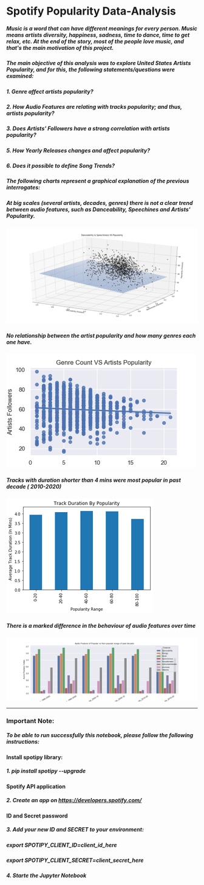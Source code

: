 # Spotify Popularity Data-Analysis

##### Music is a word that can have different meanings for every person. Music means artists diversity, happiness, sadness, time to dance, time to get relax, etc. At the end of the story, most of the people love music, and that's the main motivation of this project.

##### The main objective of this analysis was to explore United States Artists Popularity, and for this, the following statements/questions were examined:

##### 1. Genre affect artists popularity?
##### 2. How Audio Features are relating with tracks popularity; and thus, artists popularity?
##### 3. Does Artists' Followers have a strong correlation with artists popularity?
##### 5. How Yearly Releases changes and affect popularity?
##### 6. Does it possible to define Song Trends?

##### The following charts represent a graphical explanation of the previous interrogates:


##### At big scales (several artists, decades, genres) there is not a clear trend between audio features, such as Danceability, Speechines and Artists' Popularity.

![SpotifyAnalysis](output/FeatureVSPopularity_1.png)

##### No relationship between the artist popularity and how many genres each one have. 

![SpotifyAnalysis](output/GenreCount_ArtistPopularity.png)

##### Tracks with duration shorter than 4 mins were most popular in past decade ( 2010-2020)

![SpotifyAnalysis](Output_Charts/TrackFig1.png)

##### There is a marked difference in the behaviour of audio features over time

![SpotifyAnalysis](Output_Charts/TrackFig9.png)

----------------------------------------------------------------------------------------------------------------------------------------------------------------------------------------------------------------------------------------------------------------------------------

### Important Note:

##### To be able to run successfully this notebook, please follow the following instructions:

#### Install spotipy library:

##### 1.  pip install spotipy --upgrade

#### Spotify API application

##### 2. Create an app on https://developers.spotify.com/

#### ID and Secret password

##### 3. Add your new ID and SECRET to your environment:

##### export SPOTIPY_CLIENT_ID=client_id_here
##### export SPOTIPY_CLIENT_SECRET=client_secret_here

##### 4. Starte the Jupyter Notebook








